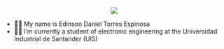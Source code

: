 <p align="center"> 
  <img src=![header](https://capsule-render.vercel.app/api?text=capsule_render&animation=fadeIn/)> 
</p>

* 🙋‍♂️ My name is Edinson Daniel Torres Espinosa 
* 👨‍🎓 I’m currently a student of electronic engineering at the Universidad Industrial de Santander (UIS)
